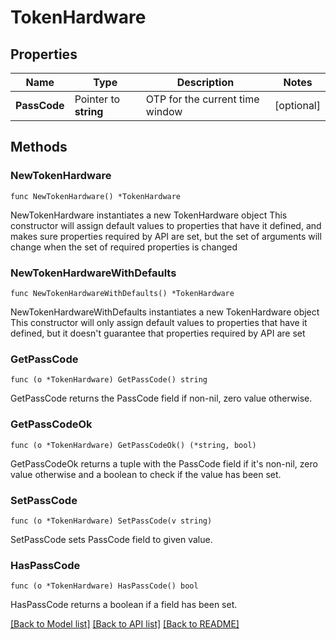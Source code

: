 # TokenHardware

## Properties

Name | Type | Description | Notes
------------ | ------------- | ------------- | -------------
**PassCode** | Pointer to **string** | OTP for the current time window | [optional] 

## Methods

### NewTokenHardware

`func NewTokenHardware() *TokenHardware`

NewTokenHardware instantiates a new TokenHardware object
This constructor will assign default values to properties that have it defined,
and makes sure properties required by API are set, but the set of arguments
will change when the set of required properties is changed

### NewTokenHardwareWithDefaults

`func NewTokenHardwareWithDefaults() *TokenHardware`

NewTokenHardwareWithDefaults instantiates a new TokenHardware object
This constructor will only assign default values to properties that have it defined,
but it doesn't guarantee that properties required by API are set

### GetPassCode

`func (o *TokenHardware) GetPassCode() string`

GetPassCode returns the PassCode field if non-nil, zero value otherwise.

### GetPassCodeOk

`func (o *TokenHardware) GetPassCodeOk() (*string, bool)`

GetPassCodeOk returns a tuple with the PassCode field if it's non-nil, zero value otherwise
and a boolean to check if the value has been set.

### SetPassCode

`func (o *TokenHardware) SetPassCode(v string)`

SetPassCode sets PassCode field to given value.

### HasPassCode

`func (o *TokenHardware) HasPassCode() bool`

HasPassCode returns a boolean if a field has been set.


[[Back to Model list]](../README.md#documentation-for-models) [[Back to API list]](../README.md#documentation-for-api-endpoints) [[Back to README]](../README.md)


